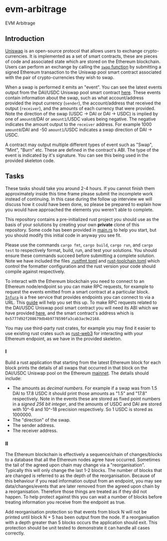 # evm-arbitrage
EVM Arbitrage


## Introduction

[Uniswap](https://docs.uniswap.org/protocol/introduction) is an open-source protocol that allows users to exchange crypto-currencies. It is implemented as a set of smart contracts, these are pieces of code and associated state which are stored on the Ethereum blockchain. Users can perform an exchange by calling the [`swap` function](https://github.com/Uniswap/v3-core/blob/412d9b236a1e75a98568d49b1aeb21e3a1430544/contracts/UniswapV3Pool.sol#L596) by submitting a signed Ethereum transaction to the Uniswap pool smart contract associated with the pair of crypto-currencies they wish to swap.

When a swap is performed it emits an "event". You can see the latest events output from the DAI/USDC Uniswap pool smart contract [here](https://etherscan.io/address/0x5777d92f208679db4b9778590fa3cab3ac9e2168#events). These events contain information about the swap, such as what account/address provided the input currency (`sender`), the account/address that received the output (`receiver`), and the amounts of each currency that were provided. Note the direction of the swap (USDC -> DAI or DAI -> USDC) is implied by one of `amount0`/DAI or `amount1`/USDC values being negative. The negative indicates the amount output to the `receiver` address. For example 1000 `amount0`/DAI and -50 `amount1`/USDC indicates a swap direction of DAI -> USDC.

A contract may output multiple different types of event such as "Swap", "Mint", "Burn" etc. These are defined in the contract's ABI. The type of the event is indicated by it's signature. You can see this being used in the provided skeleton code.

## Tasks

These tasks should take you around 2-4 hours. If you cannot finish them approximately inside this time frame please submit the incomplete work instead of continuing. In this case during the follow up interview we will discuss how it could have been done, so please be prepared to explain how you would have approached the elements you weren't able to complete.

This repository contains a pre-initialized rust project you should use as the basis of your solutions by creating your own **private** clone of this repository. Some code has been provided in [main.rs](./src/main.rs) to help you start, but you should modify this initial code in anyway you see fit.

Please use the commands `cargo fmt`, `cargo build`, `cargo run`, and `cargo test` to respectively format, build, run, and test your solutions. You should ensure these commands succeed before submitting a complete solution. Note we have included the files [.rustfmt.toml](./.rustfmt.toml) and [rust-toolchain.toml](./rust-toolchain.toml) which control the formatter configuration and the rust version your code should compile against respectively.

To interact with the Ethereum blockchain you need to connect to an Ethereum node/endpoint so you can make RPC requests, for example to request the events emitted from a smart contract at a particular block. [`Infura`](https://infura.io/) is a free service that provides endpoints you can connect to via a URL. This [guide](https://blog.infura.io/post/getting-started-with-infura-28e41844cc89) will help you set this up. To make RPC requests related to the DAI/USDC Uniswap pool smart contract you will need its ABI which we have provided [here](./src/contracts/uniswap_pool_abi.json), and the smart contract's address which is `0x5777d92f208679db4b9778590fa3cab3ac9e2168`.

You may use third-party rust crates, for example you may find it easier to use existing rust crates such as [rust-web3](https://github.com/tomusdrw/rust-web3) for interacting with your Ethereum endpoint, as we have in the provided skeleton.

### I

Build a rust application that starting from the latest Ethereum block for each block prints the details of all swaps that occurred in that block on the DAI/USDC Uniswap pool on the Ethereum [mainnet](https://ethereum.org/en/developers/docs/networks/). The details should include:

- The amounts as *decimal numbers*. For example if a swap was from 1.5 DAI to 17.8 USDC it should print those amounts as "1.5" and "17.8" respectively. Note in the events these are stored as fixed point numbers in a *signed 256 bit integer*, and the amounts of USDC and DAI are stored with 10^-6 and 10^-18 precision respectively. So 1 USDC is stored as 1000000.
- The "direction" of the swap.
- The sender address.
- The receiver address.

### II

The Ethereum blockchain is effectively a sequence/chain of changes/blocks to a database that all the Ethereum nodes agree have occurred. Sometimes the tail of the agreed upon chain may change via a "reorganisation". Typically this will only change the last 1-2 blocks. The number of blocks that are changed is referred to as the depth of the reorganisation. Because of this behaviour if you read information output from an endpoint, you may see data/changes/events that are later removed from the agreed upon chain by a reorganisation. Therefore those things are treated as if they did not happen. To help protect against this you can wait a number of blocks before treating information you receive from the endpoint as true.

Add reorganisation protection so that events from block N will not be printed until block N + 5 has been output from the node. If a reorganisation with a depth greater than 5 blocks occurs the application should exit. This protection should be unit tested to demonstrate it can handle all cases correctly.
